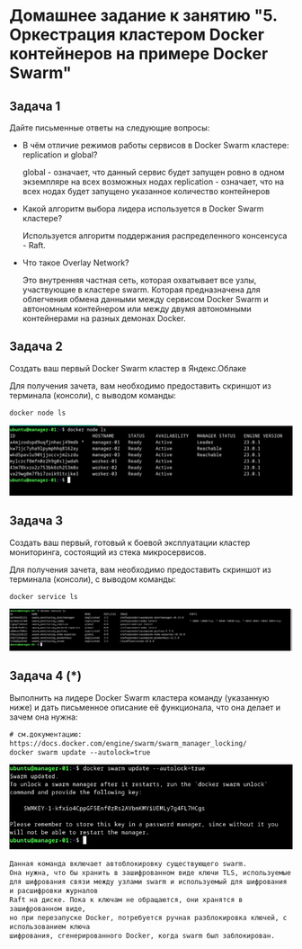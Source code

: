 # Домашнее задание к занятию "5. Оркестрация кластером Docker контейнеров на примере Docker Swarm"

## Задача 1

Дайте письменные ответы на следующие вопросы:

- В чём отличие режимов работы сервисов в Docker Swarm кластере: replication и global?

    
    global - означает, что данный сервис будет запущен ровно в одном экземпляре на всех возможных нодах
    replication - означает, что на всех нодах будет запущено указанное количество контейнеров

- Какой алгоритм выбора лидера используется в Docker Swarm кластере?


    Используется алгоритм поддержания распределенного консенсуса - Raft. 
    
- Что такое Overlay Network?
    
    
    Это внутренняя частная сеть, которая охватывает все узлы, участвующие в кластере swarm. Которая
    предназначена для облегчения обмена данными между сервисом Docker Swarm и автономным контейнером
    или между двумя автономными контейнерами на разных демонах Docker.


## Задача 2

Создать ваш первый Docker Swarm кластер в Яндекс.Облаке

Для получения зачета, вам необходимо предоставить скриншот из терминала (консоли), с выводом команды:
```
docker node ls
```

![img.png](img.png)

## Задача 3

Создать ваш первый, готовый к боевой эксплуатации кластер мониторинга, состоящий из стека микросервисов.

Для получения зачета, вам необходимо предоставить скриншот из терминала (консоли), с выводом команды:
```
docker service ls
```

![img_1.png](img_1.png)

## Задача 4 (*)

Выполнить на лидере Docker Swarm кластера команду (указанную ниже) и дать письменное описание её функционала, что она делает и зачем она нужна:
```
# см.документацию: https://docs.docker.com/engine/swarm/swarm_manager_locking/
docker swarm update --autolock=true
```

![img_2.png](img_2.png)


    Данная команда включает автоблокировку существующего swarm.
    Она нужна, что бы хранить в зашифрованном виде ключи TLS, используемые 
    для шифрования связи между узлами swarm и используемый для шифрования и расшифровки журналов
    Raft на диске. Пока к ключам не обращаются, они хранятся в зашифрованном виде,
    но при перезапуске Docker, потребуется ручная разблокировка ключей, с использованием ключа 
    шифрования, сгенерированного Docker, когда swarm был заблокирован.